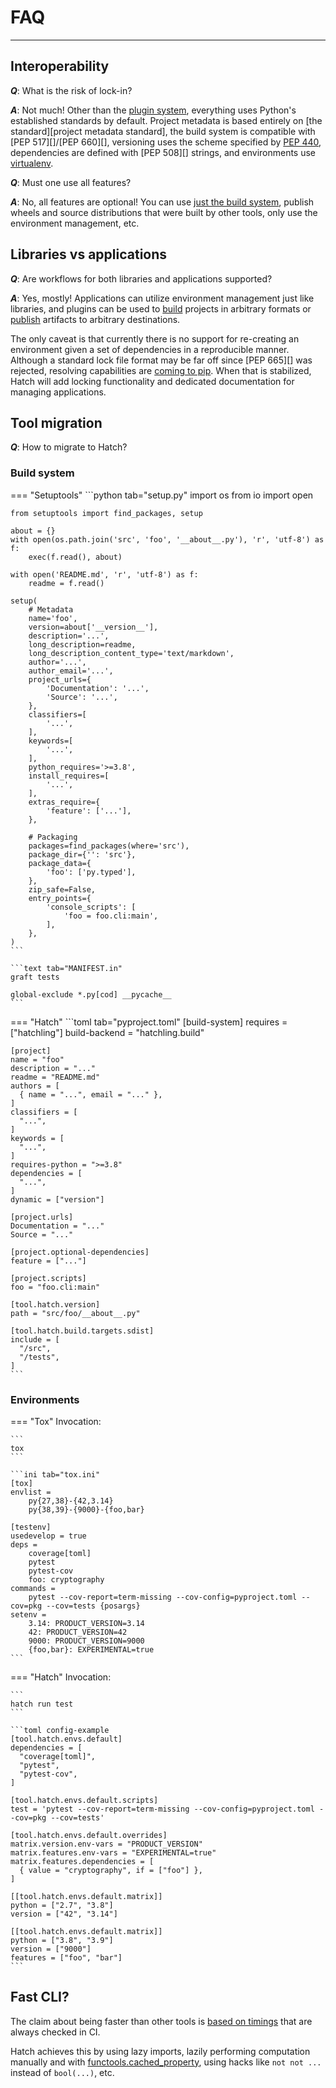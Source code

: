 # FAQ

-----

## Interoperability

***Q***: What is the risk of lock-in?

***A***: Not much! Other than the [plugin system](../plugins/about.md), everything uses Python's established standards by default. Project metadata is based entirely on [the standard][project metadata standard], the build system is compatible with [PEP 517][]/[PEP 660][], versioning uses the scheme specified by [PEP 440](https://peps.python.org/pep-0440/#public-version-identifiers), dependencies are defined with [PEP 508][] strings, and environments use [virtualenv](https://github.com/pypa/virtualenv).

***Q***: Must one use all features?

***A***: No, all features are optional! You can use [just the build system](../build.md#packaging-ecosystem), publish wheels and source distributions that were built by other tools, only use the environment management, etc.

## Libraries vs applications

***Q***: Are workflows for both libraries and applications supported?

***A***: Yes, mostly! Applications can utilize environment management just like libraries, and plugins can be used to [build](../plugins/builder/reference.md) projects in arbitrary formats or [publish](../plugins/publisher/reference.md) artifacts to arbitrary destinations.

The only caveat is that currently there is no support for re-creating an environment given a set of dependencies in a reproducible manner. Although a standard lock file format may be far off since [PEP 665][] was rejected, resolving capabilities are [coming to pip](https://github.com/pypa/pip/pull/10748). When that is stabilized, Hatch will add locking functionality and dedicated documentation for managing applications.

## Tool migration

***Q***: How to migrate to Hatch?

### Build system

=== "Setuptools"
    ```python tab="setup.py"
    import os
    from io import open

    from setuptools import find_packages, setup

    about = {}
    with open(os.path.join('src', 'foo', '__about__.py'), 'r', 'utf-8') as f:
        exec(f.read(), about)

    with open('README.md', 'r', 'utf-8') as f:
        readme = f.read()

    setup(
        # Metadata
        name='foo',
        version=about['__version__'],
        description='...',
        long_description=readme,
        long_description_content_type='text/markdown',
        author='...',
        author_email='...',
        project_urls={
            'Documentation': '...',
            'Source': '...',
        },
        classifiers=[
            '...',
        ],
        keywords=[
            '...',
        ],
        python_requires='>=3.8',
        install_requires=[
            '...',
        ],
        extras_require={
            'feature': ['...'],
        },

        # Packaging
        packages=find_packages(where='src'),
        package_dir={'': 'src'},
        package_data={
            'foo': ['py.typed'],
        },
        zip_safe=False,
        entry_points={
            'console_scripts': [
                'foo = foo.cli:main',
            ],
        },
    )
    ```

    ```text tab="MANIFEST.in"
    graft tests

    global-exclude *.py[cod] __pycache__
    ```

=== "Hatch"
    ```toml tab="pyproject.toml"
    [build-system]
    requires = ["hatchling"]
    build-backend = "hatchling.build"

    [project]
    name = "foo"
    description = "..."
    readme = "README.md"
    authors = [
      { name = "...", email = "..." },
    ]
    classifiers = [
      "...",
    ]
    keywords = [
      "...",
    ]
    requires-python = ">=3.8"
    dependencies = [
      "...",
    ]
    dynamic = ["version"]

    [project.urls]
    Documentation = "..."
    Source = "..."

    [project.optional-dependencies]
    feature = ["..."]

    [project.scripts]
    foo = "foo.cli:main"

    [tool.hatch.version]
    path = "src/foo/__about__.py"

    [tool.hatch.build.targets.sdist]
    include = [
      "/src",
      "/tests",
    ]
    ```

### Environments

=== "Tox"
    Invocation:

    ```
    tox
    ```

    ```ini tab="tox.ini"
    [tox]
    envlist =
        py{27,38}-{42,3.14}
        py{38,39}-{9000}-{foo,bar}

    [testenv]
    usedevelop = true
    deps =
        coverage[toml]
        pytest
        pytest-cov
        foo: cryptography
    commands =
        pytest --cov-report=term-missing --cov-config=pyproject.toml --cov=pkg --cov=tests {posargs}
    setenv =
        3.14: PRODUCT_VERSION=3.14
        42: PRODUCT_VERSION=42
        9000: PRODUCT_VERSION=9000
        {foo,bar}: EXPERIMENTAL=true
    ```

=== "Hatch"
    Invocation:

    ```
    hatch run test
    ```

    ```toml config-example
    [tool.hatch.envs.default]
    dependencies = [
      "coverage[toml]",
      "pytest",
      "pytest-cov",
    ]

    [tool.hatch.envs.default.scripts]
    test = 'pytest --cov-report=term-missing --cov-config=pyproject.toml --cov=pkg --cov=tests'

    [tool.hatch.envs.default.overrides]
    matrix.version.env-vars = "PRODUCT_VERSION"
    matrix.features.env-vars = "EXPERIMENTAL=true"
    matrix.features.dependencies = [
      { value = "cryptography", if = ["foo"] },
    ]

    [[tool.hatch.envs.default.matrix]]
    python = ["2.7", "3.8"]
    version = ["42", "3.14"]

    [[tool.hatch.envs.default.matrix]]
    python = ["3.8", "3.9"]
    version = ["9000"]
    features = ["foo", "bar"]
    ```

## Fast CLI?

The claim about being faster than other tools is [based on timings](https://github.com/pypa/hatch/blob/f47653ab41cb42aaf66744ecd801fe83b7537310/.github/workflows/test.yml#L138-L169) that are always checked in CI.

Hatch achieves this by using lazy imports, lazily performing computation manually and with [functools.cached_property](https://docs.python.org/3/library/functools.html#functools.cached_property), using hacks like `not not ...` instead of `bool(...)`, etc.

